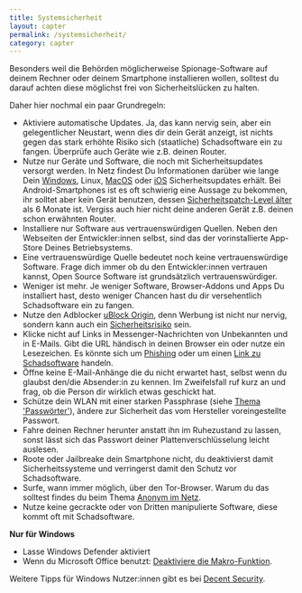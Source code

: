 ```yaml
---
title: Systemsicherheit
layout: capter
permalink: /systemsicherheit/
category: capter
---
```

Besonders weil die Behörden möglicherweise Spionage-Software auf deinem Rechner oder deinem Smartphone installieren wollen, solltest du darauf achten diese möglichst frei von Sicherheitslücken zu halten. 

Daher hier nochmal ein paar Grundregeln:
  - Aktiviere automatische Updates. Ja, das kann nervig sein, aber ein gelegentlicher Neustart, wenn dies dir dein Gerät anzeigt, ist nichts gegen das stark erhöhte Risiko sich (staatliche) Schadsoftware ein zu fangen. Überprüfe auch Geräte wie z.B. deinen Router.
  - Nutze nur Geräte und Software, die noch mit Sicherheitsupdates versorgt werden. In Netz findest Du Informationen darüber wie lange Dein [Windows](https://support.microsoft.com/de-de/help/13853/windows-lifecycle-fact-sheet), Linux, [MacOS](https://www.apple.com/de/macos/how-to-upgrade/) oder [iOS](https://de.wikipedia.org/wiki/Versionsgeschichte_von_iOS#Aktuelle_Versionen) Sicherheitsupdates erhält. Bei Android-Smartphones ist es oft schwierig eine Aussage zu bekommen, ihr solltet aber kein Gerät benutzen, dessen [Sicherheitspatch-Level älter](https://www.tutonaut.de/android-version-und-sicherheitspatch-level-herausfinden/) als 6 Monate ist. Vergiss auch hier nicht deine anderen Gerät z.B. deinen schon erwähnten Router.
  - Installiere nur Software aus vertrauenswürdigen Quellen. Neben den Webseiten der Entwickler:innen selbst, sind das der vorinstallierte App-Store Deines Betriebsystems.
  - Eine vertrauenswürdige Quelle bedeutet noch keine vertrauenswürdige Software. Frage dich immer ob du den Entwickler:innen vertrauen kannst, Open Source Software ist grundsätzlich vertrauenswürdiger.
  - Weniger ist mehr. Je weniger Software, Browser-Addons und Apps Du installiert hast, desto weniger Chancen hast du dir versehentlich Schadsoftware ein zu fangen.
  - Nutze den Adblocker [uBlock  Origin](https://github.com/gorhill/uBlock/), denn Werbung ist nicht nur nervig, sondern kann auch ein [Sicherheitsrisiko](https://de.wikipedia.org/wiki/Malvertising) sein.
  - Klicke nicht auf Links in Messenger-Nachrichten von Unbekannten und in E-Mails. Gibt die URL händisch in deinen Browser ein oder nutze ein Lesezeichen. Es könnte sich um [Phishing](phishing) oder um einen [Link zu Schadsoftware](https://www.vice.com/en_us/article/mbm5dp/human-rights-activist-allegedly-targeted-with-nso-malware-says-his-life-is-hellish) handeln.
  - Öffne keine E-Mail-Anhänge die du nicht erwartet hast, selbst wenn du glaubst den/die Absender:in zu kennen. Im Zweifelsfall ruf kurz an und frag, ob die Person dir wirklich etwas geschickt hat.
  - Schütze dein WLAN mit einer starken Passphrase (siehe [Thema 'Passwörter'](/passwort)), ändere zur Sicherheit das vom Hersteller voreingestellte Passwort.
  - Fahre deinen Rechner herunter anstatt ihn im Ruhezustand zu lassen, sonst lässt sich das Passwort deiner Plattenverschlüsselung leicht auslesen.
  - Roote oder Jailbreake dein Smartphone nicht, du deaktivierst damit Sicherheitssysteme und verringerst damit den Schutz vor Schadsoftware.
  - Surfe, wann immer möglich, über den Tor-Browser. Warum du das solltest findes du beim Thema [Anonym im Netz](/anonym-im-netz).
  - Nutze keine gecrackte oder von Dritten manipulierte Software, diese kommt oft mit Schadsoftware.

__Nur für Windows__

  - Lasse Windows Defender aktiviert 
  - Wenn du Microsoft Office benutzt: [Deaktiviere die Makro-Funktion](https://www.vice.com/en_us/article/mbm5dp/human-rights-activist-allegedly-targeted-with-nso-malware-says-his-life-is-hellish).
  
 Weitere Tipps für Windows Nutzer:innen gibt es bei [Decent Security](https://decentsecurity.com).
